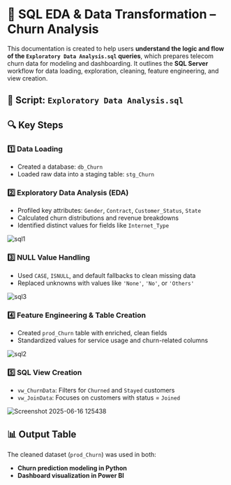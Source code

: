 # 🧮 SQL EDA & Data Transformation – Churn Analysis

This documentation is created to help users **understand the logic and flow of the `Exploratory Data Analysis.sql` queries**, which prepares telecom churn data for modeling and dashboarding. It outlines the **SQL Server** workflow for data loading, exploration, cleaning, feature engineering, and view creation.

## 📁 Script: `Exploratory Data Analysis.sql`

## 🔍 Key Steps

### 1️⃣ Data Loading
- Created a database: `db_Churn`
- Loaded raw data into a staging table: `stg_Churn`

### 2️⃣ Exploratory Data Analysis (EDA)
- Profiled key attributes: `Gender`, `Contract`, `Customer_Status`, `State`
- Calculated churn distributions and revenue breakdowns
- Identified distinct values for fields like `Internet_Type`

![sql1](https://github.com/user-attachments/assets/eab76b7b-2f42-4544-a45d-f5a02359364b)

### 3️⃣ NULL Value Handling
- Used `CASE`, `ISNULL`, and default fallbacks to clean missing data
- Replaced unknowns with values like `'None'`, `'No'`, or `'Others'`

![sql3](https://github.com/user-attachments/assets/f5dd7771-b1f2-4aba-9870-f8d32bb21056)

### 4️⃣ Feature Engineering & Table Creation
- Created `prod_Churn` table with enriched, clean fields
- Standardized values for service usage and churn-related columns

![sql2](https://github.com/user-attachments/assets/e69619c7-ca6d-4230-a2b9-546fb87db507)

### 5️⃣ SQL View Creation
- `vw_ChurnData`: Filters for `Churned` and `Stayed` customers  
- `vw_JoinData`: Focuses on customers with status = `Joined`

![Screenshot 2025-06-16 125438](https://github.com/user-attachments/assets/e068b03b-6ab7-4556-98fb-4d2f44553135)

## 📊 Output Table

The cleaned dataset (`prod_Churn`) was used in both:
- **Churn prediction modeling in Python**
- **Dashboard visualization in Power BI**

